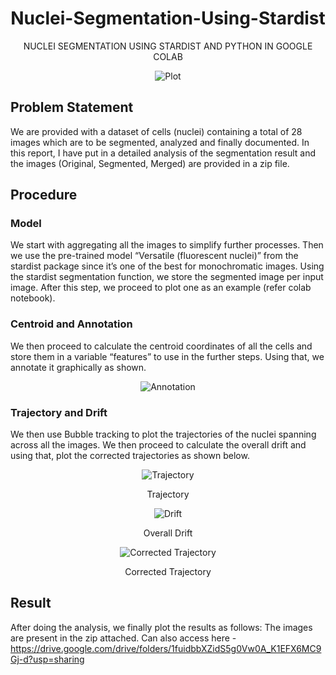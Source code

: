 <h1 align="center">Nuclei-Segmentation-Using-Stardist</h1>
<p align="center">NUCLEI SEGMENTATION  USING STARDIST AND PYTHON IN GOOGLE COLAB</p>

<p align="center">
  <img src="https://github.com/aditya-10012002/Nuclei-Segmentation-Using-Stardist/assets/53975591/8a36c8ea-c8e9-471c-8722-bf961b024cfd" alt="Plot">
</p>

## Problem Statement

We are provided with a dataset of cells (nuclei) containing a total of 28 images which are to
be segmented, analyzed and finally documented. In this report, I have put in a detailed
analysis of the segmentation result and the images (Original, Segmented, Merged) are
provided in a zip file.
## Procedure
### Model

We start with aggregating all the images to simplify further processes. Then we use the
pre-trained model “Versatile (fluorescent nuclei)” from the stardist package since it’s one of
the best for monochromatic images. Using the stardist segmentation function, we store the
segmented image per input image. After this step, we proceed to plot one as an example
(refer colab notebook).

### Centroid and Annotation

We then proceed to calculate the centroid coordinates of all the cells and store them in a
variable “features” to use in the further steps. Using that, we annotate it graphically as
shown.
</br>
<p align="center">
  <img src="https://github.com/aditya-10012002/Nuclei-Segmentation-Using-Stardist/assets/53975591/98c22029-70a2-45e4-9148-3755e0cd09d4" alt="Annotation">
</p>


### Trajectory and Drift

We then use Bubble tracking to plot the trajectories of the nuclei spanning across all the
images. We then proceed to calculate the overall drift and using that, plot the corrected
trajectories as shown below.
</br>
<p align="center">
  <img src="https://github.com/aditya-10012002/Nuclei-Segmentation-Using-Stardist/assets/53975591/2744d66c-5faf-49a0-9863-cc7c5315e913" alt="Trajectory">
</p>
<p align="center">Trajectory</p>

<p align="center">
  <img src="https://github.com/aditya-10012002/Nuclei-Segmentation-Using-Stardist/assets/53975591/e1c3fcb6-7e19-4605-9b5c-9ec020eb89a8" alt="Drift">
</p>
<p align="center">Overall Drift</p>

<p align="center">
  <img src="https://github.com/aditya-10012002/Nuclei-Segmentation-Using-Stardist/assets/53975591/ce5d1ff2-aa86-437e-8fad-633b0a777814" alt="Corrected Trajectory">
</p>
<p align="center">Corrected Trajectory</p>



## Result

After doing the analysis, we finally plot the results as follows:
The images are present in the zip attached.
Can also access here - https://drive.google.com/drive/folders/1fuidbbXZidS5g0Vw0A_K1EFX6MC9Gj-d?usp=sharing
